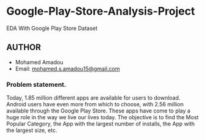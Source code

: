 # Google-Play-Store-Analysis-Project
EDA With Google Play Store Dataset

## AUTHOR

* Mohamed Amadou
* Email: mohamed.s.amadou15@gmail.com

### Problem statement.

Today, 1.85 million different apps are available for users to download. Android users have even more from which to choose, with 2.56 million available through the Google Play Store. These apps have come to play a huge role in the way we live our lives today. The objective is to find the Most Popular Category, the App with the largest number of installs, the App with the largest size, etc.
